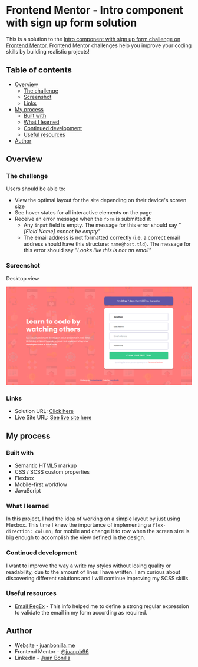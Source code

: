 # Frontend Mentor - Intro component with sign up form solution

This is a solution to the [Intro component with sign up form challenge on Frontend Mentor](https://www.frontendmentor.io/challenges/intro-component-with-signup-form-5cf91bd49edda32581d28fd1). Frontend Mentor challenges help you improve your coding skills by building realistic projects!

## Table of contents

- [Overview](#overview)
  - [The challenge](#the-challenge)
  - [Screenshot](#screenshot)
  - [Links](#links)
- [My process](#my-process)
  - [Built with](#built-with)
  - [What I learned](#what-i-learned)
  - [Continued development](#continued-development)
  - [Useful resources](#useful-resources)
- [Author](#author)

## Overview

### The challenge

Users should be able to:

- View the optimal layout for the site depending on their device's screen size
- See hover states for all interactive elements on the page
- Receive an error message when the `form` is submitted if:
  - Any `input` field is empty. The message for this error should say *"[Field Name] cannot be empty"*
  - The email address is not formatted correctly (i.e. a correct email address should have this structure: `name@host.tld`). The message for this error should say *"Looks like this is not an email"*

### Screenshot

Desktop view

![Solution preview](./design/Screenshot_intro-component-signup-form-preview.png)

### Links

- Solution URL: [Click here](https://your-solution-url.comhttps://www.frontendmentor.io/solutions/mobilefirst-site-html5-scss-flexbox-and-js-gpQuBLXPh)
- Live Site URL: [See live site here](https://juanbonilla.me/FEM_intro-component-signup-form/)

## My process

### Built with

- Semantic HTML5 markup
- CSS / SCSS custom properties
- Flexbox
- Mobile-first workflow
- JavaScript

### What I learned

In this project, I had the idea of working on a simple layout by just using Flexbox. This time I knew the importance of implementing a `flex-direction: column;` for mobile and change it to row when the screen size is big enough to accomplish the view defined in the design. 


### Continued development

I want to improve the way a write my styles without losing quality or readability, due to the amount of lines I have written. I am curious about discovering different solutions and I will continue improving my SCSS skills.

### Useful resources

- [Email RegEx](https://stackoverflow.com/questions/201323/how-to-validate-an-email-address-using-a-regular-expression) - This info helped me to define a strong regular expression to validate the email in my form according as required.

## Author

- Website - [juanbonilla.me](https://juanbonilla.me)
- Frontend Mentor - [@juanpb96](https://www.frontendmentor.io/profile/juanpb96)
- LinkedIn - [Juan Bonilla](https://www.linkedin.com/in/juan-pablo-bonilla-6b8730115/)